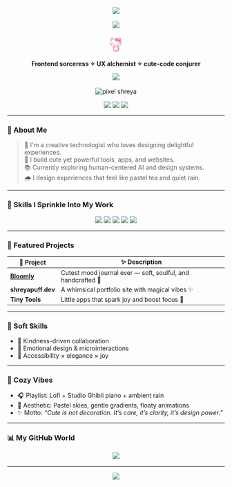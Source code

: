 <!-- README.md -->

<!-- 💖 Pretty name capsule -->
<p align="center">
  <img src="https://capsule-render.vercel.app/api?type=soft&color=ffb6c1&text=Shreya%20Mishra&height=150&fontSize=40&fontColor=ffffff&animation=twinkling" />
</p>

<!-- ✨ Typing animated quotes -->
<p align="center">
  <img src="https://readme-typing-svg.herokuapp.com?font=Quicksand&size=22&duration=2000&pause=1000&center=true&vCenter=true&color=F78DA7&width=420&lines=I+love+coding+💖;Soft+design+is+real+design+🌸;Creativity+is+a+kind+of+kindness+🧁;Making+magic+with+markup+✨" />
</p>

<!-- 👋 Your wave gif -->
<p align="center">
  <img src="https://raw.githubusercontent.com/shreyapuff/shreyapuff/main/wave.gif" width="40" alt="wave gif" />
</p>

<!-- 🧁 Magical tagline -->
<p align="center"><strong>Frontend sorceress ✧ UX alchemist ✧ cute-code conjurer</strong></p>

<!-- 🌷 Additional typing animation if you want -->
<p align="center">
  <img src="https://readme-typing-svg.herokuapp.com?font=Quicksand&size=22&duration=2000&pause=1000&center=true&vCenter=true&color=F78DA7&width=440&lines=Crafting+gentle+UX+with+heart+🌷;Designing+tiny+joys+in+code+🌼;Learning+forever+✨;Cute+is+a+superpower+💖" />
</p>

<!-- 🧸 Pixel mascot -->
<p align="center">
  <img src="https://raw.githubusercontent.com/shreyapuff/shreyapuff/main/assets/pixel-shreya.gif" height="140px" alt="pixel shreya" />
</p>

<!-- 🎀 Cute badges -->
<p align="center">
  <img src="https://img.shields.io/badge/Made%20with-%F0%9F%92%96%20and%20HTML%20%26%20CSS-ffc9dc?style=for-the-badge" />
  <img src="https://img.shields.io/badge/Vibes-Cozy%20%26%20Whimsical-ffb6c1?style=for-the-badge" />
  <img src="https://img.shields.io/badge/Design%20Superpower-Cute%20UX-ffaad4?style=for-the-badge" />
</p>

---

### 🌸 About Me

> 🌈 I'm a creative technologist who loves designing delightful experiences.  
> 🧁 I build cute yet powerful tools, apps, and websites.  
> 📚 Currently exploring human-centered AI and design systems.  
> 🌧️ I design experiences that feel like pastel tea and quiet rain.  

---

### 🧩 Skills I Sprinkle Into My Work

<p align="center">
  <img src="https://img.shields.io/badge/-HTML5-F7CFE6?style=for-the-badge&logo=html5&logoColor=white" />
  <img src="https://img.shields.io/badge/-CSS3-D9BFFF?style=for-the-badge&logo=css3&logoColor=white" />
  <img src="https://img.shields.io/badge/-JavaScript-FFE7BC?style=for-the-badge&logo=javascript&logoColor=black" />
  <img src="https://img.shields.io/badge/-Figma-CAF0F8?style=for-the-badge&logo=figma&logoColor=black" />
  <img src="https://img.shields.io/badge/-Python-EDE9FE?style=for-the-badge&logo=python&logoColor=black" />
</p>

---

### 💫 Featured Projects

| 💖 Project | ✨ Description |
|-----------|----------------|
| [**Bloomly**](https://github.com/shreyapuff/bloomly) | Cutest mood journal ever — soft, soulful, and handcrafted 🍃 |
| **shreyapuff.dev** | A whimsical portfolio site with magical vibes ✨ |
| **Tiny Tools** | Little apps that spark joy and boost focus 🧃 |

---

### 🎀 Soft Skills

- 💖 Kindness-driven collaboration  
- 🧁 Emotional design & microinteractions  
- 🦋 Accessibility × elegance × joy

---

### 🍵 Cozy Vibes

- 🎧 Playlist: Lofi + Studio Ghibli piano + ambient rain  
- 🌸 Aesthetic: Pastel skies, gentle gradients, floaty animations  
- ✨ Motto: *“Cute is not decoration. It’s care, it’s clarity, it’s design power.”*

---

### 📊 My GitHub World

<p align="center">
  <img src="https://github-readme-stats.vercel.app/api?username=shreyapuff&show_icons=true&theme=rose_pine&hide_border=true&icon_color=ffc0cb&title_color=f78da7&text_color=7f5f8f" />
</p>

---

<!-- 🌈 Footer wave -->
<p align="center">
  <img src="https://capsule-render.vercel.app/api?type=waving&color=ffc9dc&height=100&section=footer"/>
</p>


